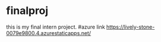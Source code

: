 # finalproj
this is  my final intern project.
#azure link https://lively-stone-0079e9800.4.azurestaticapps.net/
